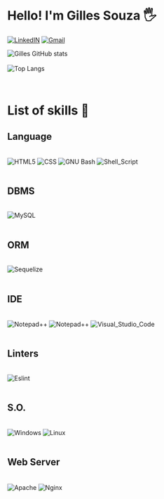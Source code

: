 # Hello! I'm Gilles Souza 🖐️

[![LinkedIN](https://img.shields.io/badge/LinkedIn-0077B5?style=for-the-badge&logo=linkedin&logoColor=white)](https://www.linkedin.com/in/gilles-souza-b58677155/)
[![Gmail](https://img.shields.io/badge/Gmail-D14836?style=for-the-badge&logo=gmail&logoColor=white)](mailto:gillessouza25@gmail.com)



![Gilles GitHub stats](https://github-readme-stats.vercel.app/api?username=gillessouza&theme=dracula)
<br/>
<br/>
![Top Langs](https://github-readme-stats.vercel.app/api/top-langs/?username=gillessouza&layout=compact)
</div>
<br/>

<h1>List of skills 🚀</h1>


<h2>Language</h2>

<div style="display: inline_block"><br/>
    <img align="center" alt="HTML5" src="https://camo.githubusercontent.com/290dcbfa2c65420ebaddfce351a2d03c2dded507559edc7ced591169fd76f8c5/68747470733a2f2f696d672e736869656c64732e696f2f62616467652f48544d4c352d4533344632363f6c6f676f3d68746d6c35266c6f676f436f6c6f723d7768697465267374796c653d666f722d7468652d6261646765">
    <img align="center" alt="CSS" src="https://img.shields.io/badge/CSS-239120?&style=for-the-badge&logo=css3&logoColor=white">
    <img align="center" alt="GNU Bash" src="https://camo.githubusercontent.com/5d36314cd8857daf7b65dbd7dd631e7a62463ff001d99cdab7380f3a307904bb/68747470733a2f2f696d672e736869656c64732e696f2f62616467652f474e55253230426173682d3445414132353f6c6f676f3d676e7562617368266c6f676f436f6c6f723d7768697465267374796c653d666f722d7468652d6261646765">
    <img align="center" alt="Shell_Script" src="https://img.shields.io/badge/Shell_Script-121011?style=for-the-badge&logo=gnu-bash&logoColor=white">
    
</div>
<br/>
<h2>DBMS</h2>

<div style="display: inline_block"><br/>
    <img align="center" alt="MySQL" src="https://img.shields.io/badge/MySQL-005C84?style=for-the-badge&logo=mysql&logoColor=white">
</div>
<br/>
<h2>ORM</h2>

<div style="display: inline_block"><br/>
    <img align="center" alt="Sequelize" src="https://img.shields.io/badge/Sequelize-52B0E7?style=for-the-badge&logo=Sequelize&logoColor=white">
</div>
<br/>
<h2>IDE</h2>

<div style="display: inline_block"><br/>
    <img align="center" alt="Notepad++" src="https://img.shields.io/badge/Notepad++-90E59A.svg?style=for-the-badge&logo=notepad%2B%2B&logoColor=black">
    <img align="center" alt="Notepad++" src="https://img.shields.io/badge/Visual_Studio_Code-0078D4?style=for-the-badge&logo=visual%20studio%20code&logoColor=white">
    <img align="center" alt="Visual_Studio_Code" src="https://img.shields.io/badge/Visual_Studio_Code-0078D4?style=for-the-badge&logo=visual%20studio%20code&logoColor=white">
</div>
<br/>
<h2>Linters</h2>
<div style="display: inline_block"><br/>
    <img align="center" alt="Eslint" src="https://img.shields.io/badge/eslint-3A33D1?style=for-the-badge&logo=eslint&logoColor=white">
</div>
<br/>
<h2>S.O.</h2>

<div style="display: inline_block"><br/>
    <img align="center" alt="Windows" src="https://img.shields.io/badge/Windows-017AD7?style=for-the-badge&logo=windows&logoColor=white">
    <img align="center" alt="Linux" src="https://img.shields.io/badge/Linux-E34F26?style=for-the-badge&logo=linux&logoColor=black">
</div>
<br/>
<h2>Web Server</h2>

<div style="display: inline_block"><br/>
    <img align="center" alt="Apache" src="https://img.shields.io/badge/Apache-CA2136?style=for-the-badge&logo=apache&logoColor=white">
    <img align="center" alt="Nginx" src="https://img.shields.io/badge/Nginx-009639?style=for-the-badge&logo=nginx&logoColor=white">
</div>
<br/>
